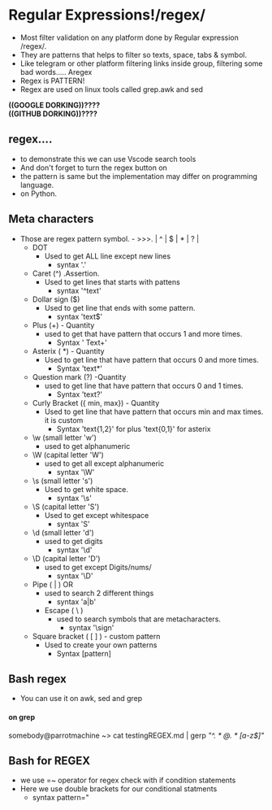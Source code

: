# Regular Expressions!/regex/

- Most filter validation on any platform done by Regular expression /regex/.
- They are patterns that helps to filter so texts, space, tabs & symbol.
- Like telegram or other platform filtering links inside group, filtering some bad words..... Aregex
- Regex is PATTERN!
- Regex are used on linux tools called grep.awk and sed

**((GOOGLE DORKING))????  
((GITHUB DORKING))????**

## regex....

- to demonstrate this we can use Vscode search tools
- And don't forget to turn the regex button on
- the pattern is same but the implementation may differ on programming language.
- on Python.

## Meta characters

- Those are regex pattern symbol. - >>>. | ^ | $ | * | ? |
    - DOT
        - Used to get ALL line except new lines
            - syntax '.'
    - Caret (^) .Assertion.
        - Used to get lines that starts with pattens
            - syntax '^text'
    - Dollar sign ($)
        - Used to get line that ends with some pattern.
            - syntax 'text$'
    - Plus (+) - Quantity
        - used to get that have pattern that occurs 1 and more times.
            - Syntax ' Text+'
    - Asterix ( *) - Quantity
        - Used to get line that have pattern that occurs 0 and more times.
            - Syntax 'text*'
    - Question mark (?) -Quantity
        - used to get line that have pattern that occurs 0 and 1 times.
            - Syntax 'text?'
    - Curly Bracket ({ min, max}) - Quantity
        - Used to get line that have pattern that occurs min and max times. it is custom
            - Syntax 'text{1,2}' for plus 'text{0,1}' for asterix
    - \w (small letter 'w')
        - used to get alphanumeric
    - \W (capital letter 'W')
        - used to get all except alphanumeric
            - syntax '\W'
    - \s  (small letter 's')
        - Used to get white space.
          - syntax '\s'
    - \S  (capital letter 'S')
        -  Used to get except whitespace 
            -  syntax 'S'
    - \d (small letter 'd')
        - used to get digits
           -  syntax '\d'
    - \D (capital letter 'D')
        - used to get except Digits/nums/
           - syntax '\D'
    - Pipe (  |  ) OR
        - used to search 2 different things
            - syntax 'a|b'
      - Escape ( \ )
         - used to search symbols that are metacharacters.
             - syntax '\sign'
     - Square bracket ( [ ] ) - custom pattern
        - Used to create your own patterns
           - Syntax [pattern]

## Bash regex

- You  can use it on awk, sed and grep 
#### on grep

 somebody@parrotmachine ~> cat testingREGEX.md | gerp *"^. * @. * [a-z\$]"*   
## Bash for REGEX
- we use =~ operator for regex check with if condition statements
- Here we use double brackets for our conditional statments 
   -  syntax pattern="